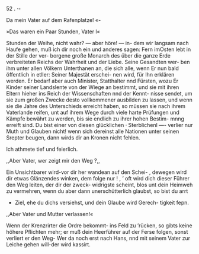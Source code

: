 52 . ·-

Da mein Vater auf dem Rafenplatze! «-

»Das waren ein Paar Stunden, Vater l«

Stunden der Weihe, nicht wahr? — aber höre! — in-
dem wir langsam nach Haufe gehen, muß ich dir noch ein
und anderes sagen: Fern imOsten lebt in der Stille der ver-
borgene große Monarch des über die ganze Erde verbreiteten
Reichs der Wahrheit und der Liebe. Seine Gesandten wer-
ben ihm unter allen Völkern Unterthanen an, die sich alle,
wenn Er nun bald öffentlich in etller: Seiner Majestät erschei-
nen wird, für Ihn erklären werden. Er bedarf aber auch
Minister, Statthalter nnd Fürsten, wozu Er Kinder seiner
Landslente von der Wiege an bestimmt, und sie mit ihren
Eltern hieher ins Reich der Wissenschaften nnd der Kennt-
nisse sendet, um sie zum großen Zwecke desto vollkommener
ausbilden zu lassen, und wenn sie die Jahre des Unterschieds
erreicht haben, so müssen sie nach ihrem Vaterlande reifen,
unt auf ihrem Wege durch viele harte Prüfungen und Kämpfe
bewährt zu werden, bis sie endlich zu ihrer hohen Bestim-
mnng erreift sind. Du bist einer von diesen glücklichen
· Sterblichenl —- verlier nur Muth und Glauben nicht! wenn
sich dereinst alle Nationen unter seinen Srepter beugen, dann
wirds dir an Kronen nicht fehlen.

Ich athmete tief und feierlich.

,,Aber Vater, wer zeigt mir den Weg ?,,

Ein Unsichtbarer wird-vor dir her wandean auf den Schei-
, dewegen wird dir etwas Glänzendes winken, dem folge nur ! ,
’ oft wird dich dieser Führer den Weg leiten, der dir der zweck-
widrigste scheint, blos unt dein Heimweh zu vermehren,
wenn du aber dann unerschütterlich glaubst, so bist du arrt
- Ziel, ehe du dichs versiehst, und dein Glaube wird Gerech-
tigkeit fepn.

,,Aber Vater und Mutter verlassen!«

Wenn der Krenzrirter die Ordre bekommt- ins Feld zu
’rücken, so gibts keine höhere Pflichten mehr; er muß dein
Heerführer auf der Ferse folgen, sonst verliert er den Weg-
Wer da noch erst nach Hans, nnd mit seinem Vater zur
Leiche gehen will-der wird kassirt.

 

